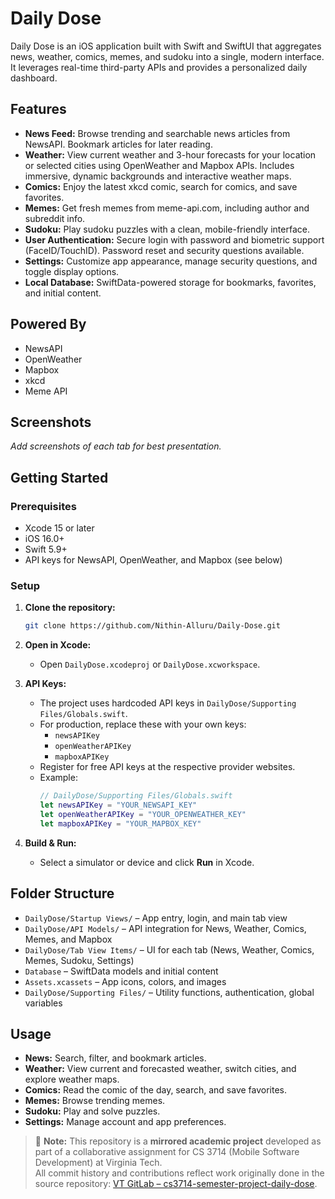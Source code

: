 # Daily Dose

Daily Dose is an iOS application built with Swift and SwiftUI that aggregates news, weather, comics, memes, and sudoku into a single, modern interface. It leverages real-time third-party APIs and provides a personalized daily dashboard.

## Features

- **News Feed:** Browse trending and searchable news articles from NewsAPI. Bookmark articles for later reading.
- **Weather:** View current weather and 3-hour forecasts for your location or selected cities using OpenWeather and Mapbox APIs. Includes immersive, dynamic backgrounds and interactive weather maps.
- **Comics:** Enjoy the latest xkcd comic, search for comics, and save favorites.
- **Memes:** Get fresh memes from meme-api.com, including author and subreddit info.
- **Sudoku:** Play sudoku puzzles with a clean, mobile-friendly interface.
- **User Authentication:** Secure login with password and biometric support (FaceID/TouchID). Password reset and security questions available.
- **Settings:** Customize app appearance, manage security questions, and toggle display options.
- **Local Database:** SwiftData-powered storage for bookmarks, favorites, and initial content.

## Powered By

- NewsAPI
- OpenWeather
- Mapbox
- xkcd
- Meme API

## Screenshots

*Add screenshots of each tab for best presentation.*

## Getting Started

### Prerequisites

- Xcode 15 or later
- iOS 16.0+
- Swift 5.9+
- API keys for NewsAPI, OpenWeather, and Mapbox (see below)

### Setup

1. **Clone the repository:**
   ```sh
   git clone https://github.com/Nithin-Alluru/Daily-Dose.git
   ```

2. **Open in Xcode:**
   - Open `DailyDose.xcodeproj` or `DailyDose.xcworkspace`.

3. **API Keys:**
   - The project uses hardcoded API keys in `DailyDose/Supporting Files/Globals.swift`.
   - For production, replace these with your own keys:
     - `newsAPIKey`
     - `openWeatherAPIKey`
     - `mapboxAPIKey`
   - Register for free API keys at the respective provider websites.
   - Example:
     ```swift
     // DailyDose/Supporting Files/Globals.swift
     let newsAPIKey = "YOUR_NEWSAPI_KEY"
     let openWeatherAPIKey = "YOUR_OPENWEATHER_KEY"
     let mapboxAPIKey = "YOUR_MAPBOX_KEY"
     ```

4. **Build & Run:**
   - Select a simulator or device and click **Run** in Xcode.

## Folder Structure

- `DailyDose/Startup Views/` – App entry, login, and main tab view
- `DailyDose/API Models/` – API integration for News, Weather, Comics, Memes, and Mapbox
- `DailyDose/Tab View Items/` – UI for each tab (News, Weather, Comics, Memes, Sudoku, Settings)
- `Database` – SwiftData models and initial content
- `Assets.xcassets` – App icons, colors, and images
- `DailyDose/Supporting Files/` – Utility functions, authentication, global variables

## Usage

- **News:** Search, filter, and bookmark articles.
- **Weather:** View current and forecasted weather, switch cities, and explore weather maps.
- **Comics:** Read the comic of the day, search, and save favorites.
- **Memes:** Browse trending memes.
- **Sudoku:** Play and solve puzzles.
- **Settings:** Manage account and app preferences.

> 📌 **Note:** This repository is a **mirrored academic project** developed as part of a collaborative assignment for CS 3714 (Mobile Software Development) at Virginia Tech.  
> All commit history and contributions reflect work originally done in the source repository: [VT GitLab – cs3714-semester-project-daily-dose](https://git.cs.vt.edu/aargmz02/cs3714-semester-project-daily-dose).